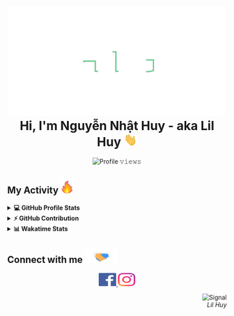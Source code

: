 <!-- Header -->
<h1 align="center">
  <img src="./images/logo.svg" width="500">
  <br>
  Hi, I'm Nguyễn Nhật Huy - aka Lil Huy <img src="./images/hi.gif" width="30px" height="30px">
</h1>

<!-- Counter -->
<p align="center">
  <img alt="Profile 𝚟𝚒𝚎𝚠𝚜" height="20px" src="https://hits.seeyoufarm.com/api/count/incr/badge.svg?url=https://github.com/oHTGo&count_bg=%23579E91&title_bg=%23555555&icon=&icon_color=%23E7E7E7&title=Views&edge_flat=false">
</p>

<!-- Dragon -->
<!-- <p align="center">
  <img alt="Dragon" height="300px" src="./images/dragon.png">
</p> -->

<!-- My Activity -->
<h2>My Activity <img src="./images/github-stats.gif" height="35px"></h2>
<details> 
  <summary><b>💻 GitHub Profile Stats</b></summary>
  <br>
  <p align="center">
    <img alt="Mosted used languages" src="https://github-readme-stats.vercel.app/api/top-langs/?username=oHTGo&layout=compact&theme=dark" height="192px"/>
    <br>
	  <img src="https://github-readme-stats.vercel.app/api?username=oHTGo&show_icons=true&icon_color=ffffff&theme=dark" alt="oHTGo's Github Stats" height="192px"/>
    <br>
    <b>Note:</b> Top languages is only a metric of the languages my public code consists of and doesn't reflect experience or skill level.
  </p>
</details>
<details>
  <summary><b>⚡ GitHub Contribution</b></summary>
  <br>
  <p><img alt="oHTGo's GitHub Contribution" src="https://github.com/oHTGo/oHTGo/blob/snake/snake.svg"/></p>
  <br>
</details>
<details> 
  <summary><b>📊 Wakatime Stats</b></summary>
  <br>
  
<!--START_SECTION:waka-->
![Code Time](http://img.shields.io/badge/Code%20Time-216%20hrs%2024%20mins-blue)

**I'm a Night 🦉** 

```text
🌞 Morning    84 commits     ████░░░░░░░░░░░░░░░░░░░░░   17.83% 
🌆 Daytime    145 commits    ███████░░░░░░░░░░░░░░░░░░   30.79% 
🌃 Evening    194 commits    ██████████░░░░░░░░░░░░░░░   41.19% 
🌙 Night      48 commits     ██░░░░░░░░░░░░░░░░░░░░░░░   10.19%

```
📅 **I'm Most Productive on Tuesday** 

```text
Monday       73 commits     ████░░░░░░░░░░░░░░░░░░░░░   15.5% 
Tuesday      86 commits     ████░░░░░░░░░░░░░░░░░░░░░   18.26% 
Wednesday    74 commits     ████░░░░░░░░░░░░░░░░░░░░░   15.71% 
Thursday     36 commits     ██░░░░░░░░░░░░░░░░░░░░░░░   7.64% 
Friday       55 commits     ███░░░░░░░░░░░░░░░░░░░░░░   11.68% 
Saturday     62 commits     ███░░░░░░░░░░░░░░░░░░░░░░   13.16% 
Sunday       85 commits     ████░░░░░░░░░░░░░░░░░░░░░   18.05%

```


📊 **This Week I Spent My Time On** 

```text
⌚︎ Time Zone: Asia/Ho_Chi_Minh

💬 Programming Languages: 
Other                    18 hrs 45 mins      █████████████████░░░░░░░░   69.59% 
TypeScript               3 hrs 17 mins       ███░░░░░░░░░░░░░░░░░░░░░░   12.19% 
CSS                      2 hrs 45 mins       ██░░░░░░░░░░░░░░░░░░░░░░░   10.22% 
Java                     1 hr 6 mins         █░░░░░░░░░░░░░░░░░░░░░░░░   4.1% 
JSON                     24 mins             ░░░░░░░░░░░░░░░░░░░░░░░░░   1.49%

🔥 Editors: 
Browser                  18 hrs 2 mins       ████████████████░░░░░░░░░   66.94% 
VS Code                  7 hrs 48 mins       ███████░░░░░░░░░░░░░░░░░░   28.97% 
NetBeans                 1 hr 6 mins         █░░░░░░░░░░░░░░░░░░░░░░░░   4.09%

```


<!--END_SECTION:waka-->
</details>

<!-- Connection -->
<h2> Connect with me <img src="./images/handshake.gif" height="35px"></h2>
<p align="center">
  <a href="https://facebook.com/nguyennhathuy.orit" target="_blank">
    <code><img src="./images/facebook.svg" alt="nguyennhathuy.orit" height="30" width="40"/></code>
  </a>
  <a href="https://instagram.com/_.lil.huy._" target="_blank">
    <code><img src="./images/instagram.svg" alt="_.lil.huy._" height="30" width="40"/></code>
  </a>
</p>

<!-- Signal -->
<p align="right">
  <img alt="Signal" height="25px" src="https://media.giphy.com/media/hlRzt8TxCNVcEZBt9w/giphy.gif">
  <br>
  <em>Lil Huy</em>
</p>
